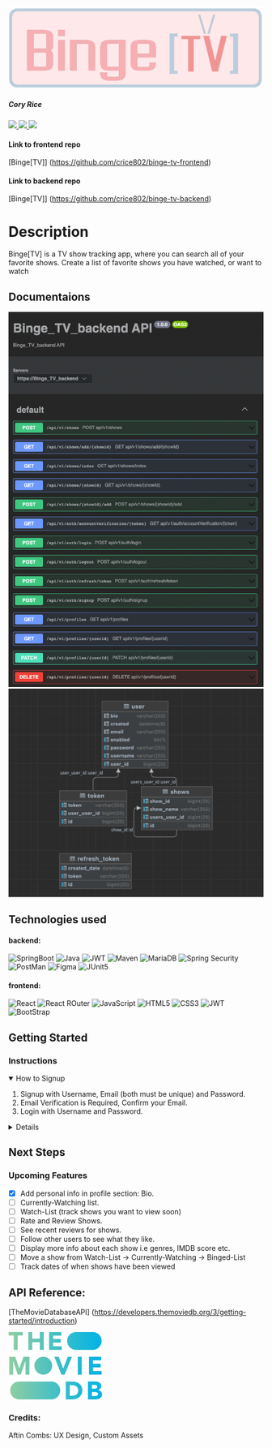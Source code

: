 <div>
<img src="src/main/resources/static/Logo.png">

<h5>Cory Rice</h5>
<a href="https://github.com/crice802" target="_blank">
<img src="https://img.shields.io/badge/-Portfolio: github.com/crice802-darkgreen?style=flat&logo=medium"/>
</a>
<a href="https://www.linkedin.com/in/crice802/" target="_blank">
<img src="https://img.shields.io/badge/-linkedin.com/in/crice802/-blue?style=flat&``logo=Linkedin&logoColor=white">
</a>
<a href="mailto:rcrice@gmail.com" target="_blank">
<img src="https://img.shields.io/badge/-rcrice@gmail.com-c14438?style=flat&logo=Gmail&``logoColor=white">
</a>
</div>

#### Link to frontend repo

[Binge[TV]] (https://github.com/crice802/binge-tv-frontend)

#### Link to backend repo

[Binge[TV]] (https://github.com/crice802/binge-tv-backend)

<h1>Description</h1>
<p>Binge[TV] is a TV show tracking app, where you can search all of your favorite shows. Create a list of favorite shows you have watched, or want to watch </p>

## Documentaions

![Binge[TV] backend API Docs](src/main/resources/static/backend-api.png)
![Binge[TV] Entity Relationship Diagram](src/main/resources/static/bingeTV-ERD.png)

##  Technologies used

#### backend:

![SpringBoot](https://img.shields.io/badge/Spring_Boot-F2F4F9?style=for-the-badge&logo=spring-boot)
![Java](https://img.shields.io/badge/Java-ED8B00?style=for-the-badge&logo=java&logoColor=white)
![JWT](https://img.shields.io/badge/JWT-000000?style=for-the-badge&logo=JSON%20web%20tokens&logoColor=white)
![Maven](https://img.shields.io/badge/apache_maven-C71A36?style=for-the-badge&logo=apachemaven&logoColor=white)
![MariaDB](https://img.shields.io/badge/MariaDB-003545?style=for-the-badge&logo=mariadb&logoColor=white)
![Spring Security](https://img.shields.io/badge/Spring_Security-6DB33F?style=for-the-badge&logo=Spring-Security&logoColor=white)
![PostMan](https://img.shields.io/badge/Postman-FF6C37?style=for-the-badge&logo=Postman&logoColor=white)
![Figma](https://img.shields.io/badge/Figma-F24E1E?style=for-the-badge&logo=figma&logoColor=white)
![JUnit5](https://img.shields.io/badge/Junit5-25A162?style=for-the-badge&logo=junit5&logoColor=white)

#### frontend:

![React](https://img.shields.io/badge/React-20232A?style=for-the-badge&logo=react&logoColor=61DAFB)
![React ROuter](https://img.shields.io/badge/React_Router-CA4245?style=for-the-badge&logo=react-router&logoColor=white)
![JavaScript](https://img.shields.io/badge/JavaScript-323330?style=for-the-badge&logo=javascript&logoColor=F7DF1E)
![HTML5](https://img.shields.io/badge/HTML5-E34F26?style=for-the-badge&logo=html5&logoColor=white)
![CSS3](https://img.shields.io/badge/CSS3-1572B6?style=for-the-badge&logo=css3&logoColor=white)
![JWT](https://img.shields.io/badge/JWT-000000?style=for-the-badge&logo=JSON%20web%20tokens&logoColor=white)
![BootStrap](https://img.shields.io/badge/Bootstrap-563D7C?style=for-the-badge&logo=bootstrap&logoColor=white)

<h2> Getting Started</h2>
<h3> Instructions</h3>

<details open>
<summary>How to Signup</summary>
<ol>
<li>Signup with Username, Email (both must be unique) and Password.</li>
<li>Email Verification is Required, Confirm your Email.</li>
<li>Login with Username and Password.</li>
</ol>
</details> 

<details>
<ol>
<li>Search for your favorite shows.</li>
<li>Click on the show image to see details about the show.</li>
<li>In the Show Details section click the button to add to your Binged List.</li>
</ol>
</details>

## Next Steps

### Upcoming Features

- [x] Add personal info in profile section: Bio.
- [ ] Currently-Watching list.
- [ ] Watch-List (track shows you want to view soon)
- [ ] Rate and Review Shows.
- [ ] See recent reviews for shows.
- [ ] Follow other users to see what they like.
- [ ] Display more info about each show i.e genres, IMDB score etc.
- [ ] Move a show from Watch-List -> Currently-Watching -> Binged-List
- [ ] Track dates of when shows have been viewed

## API Reference:

[TheMovieDatabaseAPI] (https://developers.themoviedb.org/3/getting-started/introduction)

![TMDB](src/main/resources/static/Tmdblogo.png)

### Credits:

<p>Aftin Combs: UX Design, Custom Assets</p>